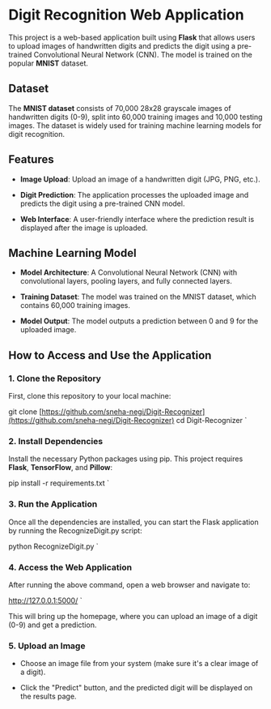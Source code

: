 Digit Recognition Web Application
=================================

This project is a web-based application built using **Flask** that allows users to upload images of handwritten digits and predicts the digit using a pre-trained Convolutional Neural Network (CNN). The model is trained on the popular **MNIST** dataset.

Dataset
-------

The **MNIST dataset** consists of 70,000 28x28 grayscale images of handwritten digits (0-9), split into 60,000 training images and 10,000 testing images. The dataset is widely used for training machine learning models for digit recognition.

Features
--------

*   **Image Upload**: Upload an image of a handwritten digit (JPG, PNG, etc.).
    
*   **Digit Prediction**: The application processes the uploaded image and predicts the digit using a pre-trained CNN model.
    
*   **Web Interface**: A user-friendly interface where the prediction result is displayed after the image is uploaded.
    

Machine Learning Model
----------------------

*   **Model Architecture**: A Convolutional Neural Network (CNN) with convolutional layers, pooling layers, and fully connected layers.
    
*   **Training Dataset**: The model was trained on the MNIST dataset, which contains 60,000 training images.
    
*   **Model Output**: The model outputs a prediction between 0 and 9 for the uploaded image.
    

How to Access and Use the Application
-------------------------------------

### 1\. Clone the Repository

First, clone this repository to your local machine:

git clone   [https://github.com/sneha-negi/Digit-Recognizer](https://github.com/sneha-negi/Digit-Recognizer)  cd Digit-Recognizer   `

### 2\. Install Dependencies

Install the necessary Python packages using pip. This project requires **Flask**, **TensorFlow**, and **Pillow**:

pip install -r requirements.txt   `

### 3\. Run the Application

Once all the dependencies are installed, you can start the Flask application by running the RecognizeDigit.py script:

python RecognizeDigit.py   `

### 4\. Access the Web Application

After running the above command, open a web browser and navigate to:

http://127.0.0.1:5000/   `

This will bring up the homepage, where you can upload an image of a digit (0-9) and get a prediction.

### 5\. Upload an Image

*   Choose an image file from your system (make sure it's a clear image of a digit).
    
*   Click the "Predict" button, and the predicted digit will be displayed on the results page.
